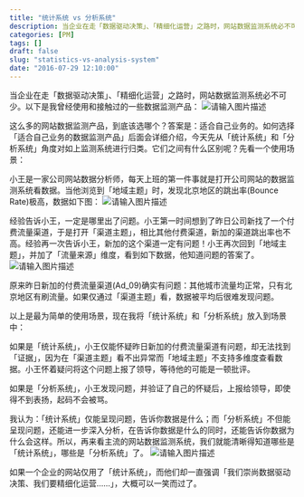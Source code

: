 ```yaml
---
title: "统计系统 vs 分析系统"
description: 当企业在走「数据驱动决策」、「精细化运营」之路时，网站数据监测系统必不可少。我们需要分析系统而非统计系统。
categories: [PM]
tags: []
draft: false
slug: "statistics-vs-analysis-system"
date: "2016-07-29 12:10:00"
---
```


当企业在走「数据驱动决策」、「精细化运营」之路时，网站数据监测系统必不可少。以下是我曾经使用和接触过的一些数据监测产品：
![请输入图片描述][1]

这么多的网站数据监测产品，到底该选哪个？答案是：适合自己业务的。如何选择「适合自己业务的数据监测产品」后面会详细介绍，今天先从「统计系统」和「分析系统」角度对如上监测系统进行归类。它们之间有什么区别呢？先看一个使用场景：

小王是一家公司网站数据分析师，每天上班的第一件事就是打开公司网站的数据监测系统看数据。当他浏览到「地域主题」时，发现北京地区的跳出率(Bounce Rate)极高，数据如下图：
![请输入图片描述][2]

经验告诉小王，一定是哪里出了问题。小王第一时间想到了昨日公司新找了一个付费流量渠道，于是打开「渠道主题」，相比其他付费渠道，新加的渠道跳出率也不高。经验再一次告诉小王，新加的这个渠道一定有问题！小王再次回到「地域主题」，并加了「流量来源」维度，看到如下数据，他知道问题的答案了。
![请输入图片描述][3]

原来昨日新加的付费流量渠道(Ad_09)确实有问题：其他城市流量均正常，只有北京地区有刷流量。如果仅通过「渠道主题」看，数据被平均后很难发现问题。

以上是最为简单的使用场景，现在我将「统计系统」和「分析系统」放入到场景中：

如果是「统计系统」，小王仅能怀疑昨日新加的付费流量渠道有问题，却无法找到「证据」，因为在「渠道主题」看不出异常而「地域主题」不支持多维度查看数据。小王怀着疑问将这个问题上报了领导，等待他的可能是一顿批评。

如果是「分析系统」，小王发现问题，并验证了自己的怀疑后，上报给领导，即使得不到表扬，起码不会被骂。

我认为：「统计系统」仅能呈现问题，告诉你数据是什么；而「分析系统」不但能呈现问题，还能进一步深入分析，在告诉你数据是什么的同时，还能告诉你数据为什么会这样。所以，再来看主流的网站数据监测系统，我们就能清晰得知道哪些是「统计系统」，哪些是「分析系统」了。
![请输入图片描述][4]

如果一个企业的网站仅用了「统计系统」，而他们却一直强调「我们崇尚数据驱动决策、我们要精细化运营……」，大概可以一笑而过了。


  [1]: https://pic3.zhimg.com/80/9dde203a438010279e9035466bbb86f6_720w.jpg
  [2]: https://pic4.zhimg.com/80/04ffb329fa64d88d36bdbe816807d433_720w.jpg
  [3]: https://pic4.zhimg.com/80/5c40e577df3d89e75863a0f9e4b4723f_720w.jpg
  [4]: https://pic4.zhimg.com/80/45924912141b6a0162c61cf7e0764b5f_720w.jpg
